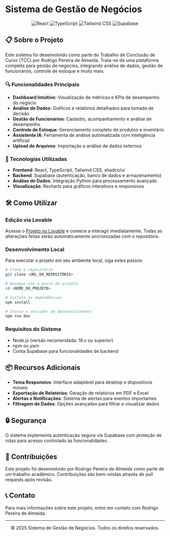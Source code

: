 
# Sistema de Gestão de Negócios

<div align="center">
  <img src="https://img.shields.io/badge/React-20232A?style=for-the-badge&logo=react&logoColor=61DAFB" alt="React" />
  <img src="https://img.shields.io/badge/TypeScript-007ACC?style=for-the-badge&logo=typescript&logoColor=white" alt="TypeScript" />
  <img src="https://img.shields.io/badge/Tailwind_CSS-38B2AC?style=for-the-badge&logo=tailwind-css&logoColor=white" alt="Tailwind CSS" />
  <img src="https://img.shields.io/badge/Supabase-3ECF8E?style=for-the-badge&logo=supabase&logoColor=white" alt="Supabase" />
</div>

## 📋 Sobre o Projeto

Este sistema foi desenvolvido como parte do Trabalho de Conclusão de Curso (TCC) por Rodrigo Pereira de Almeida. Trata-se de uma plataforma completa para gestão de negócios, integrando análise de dados, gestão de funcionários, controle de estoque e muito mais.

### 🔍 Funcionalidades Principais

- **Dashboard Intuitivo**: Visualização de métricas e KPIs de desempenho do negócio
- **Análise de Dados**: Gráficos e relatórios detalhados para tomada de decisão
- **Gestão de Funcionários**: Cadastro, acompanhamento e análise de desempenho
- **Controle de Estoque**: Gerenciamento completo de produtos e inventário
- **Assistente IA**: Ferramenta de análise automatizada com inteligência artificial
- **Upload de Arquivos**: Importação e análise de dados externos

### 🚀 Tecnologias Utilizadas

- **Frontend**: React, TypeScript, Tailwind CSS, shadcn/ui
- **Backend**: Supabase (autenticação, banco de dados e armazenamento)
- **Análise de Dados**: Integração Python para processamento avançado
- **Visualização**: Recharts para gráficos interativos e responsivos

## 🛠️ Como Utilizar

### Edição via Lovable

Acesse o [Projeto no Lovable](https://lovable.dev/projects/d742390e-2a03-47a4-8a84-746bdeacd5bd) e comece a interagir imediatamente. Todas as alterações feitas serão automaticamente sincronizadas com o repositório.

### Desenvolvimento Local

Para executar o projeto em seu ambiente local, siga estes passos:

```bash
# Clone o repositório
git clone <URL_DO_REPOSITÓRIO>

# Navegue até a pasta do projeto
cd <NOME_DO_PROJETO>

# Instale as dependências
npm install

# Inicie o servidor de desenvolvimento
npm run dev
```

### Requisitos do Sistema

- Node.js (versão recomendada: 18.x ou superior)
- npm ou yarn
- Conta Supabase para funcionalidades de backend

## 📦 Recursos Adicionais

- **Tema Responsivo**: Interface adaptável para desktop e dispositivos móveis
- **Exportação de Relatórios**: Geração de relatórios em PDF e Excel
- **Alertas e Notificações**: Sistema de alertas para eventos importantes
- **Filtragem de Dados**: Opções avançadas para filtrar e visualizar dados

## 🔒 Segurança

O sistema implementa autenticação segura via Supabase com proteção de rotas para acesso controlado às funcionalidades.

## 🤝 Contribuições

Este projeto foi desenvolvido por Rodrigo Pereira de Almeida como parte de um trabalho acadêmico. Contribuições são bem-vindas através de pull requests após revisão.

## 📞 Contato

Para mais informações sobre este projeto, entre em contato com Rodrigo Pereira de Almeida.

---

<div align="center">
  <p>© 2025 Sistema de Gestão de Negócios. Todos os direitos reservados.</p>
</div>
